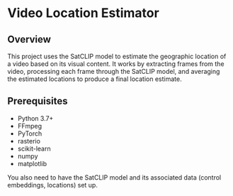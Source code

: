 # Video Location Estimator

## Overview

This project uses the SatCLIP model to estimate the geographic location of a video based on its visual content. It works by extracting frames from the video, processing each frame through the SatCLIP model, and averaging the estimated locations to produce a final location estimate.

## Prerequisites

- Python 3.7+
- FFmpeg
- PyTorch
- rasterio
- scikit-learn
- numpy
- matplotlib

You also need to have the SatCLIP model and its associated data (control embeddings, locations) set up.
